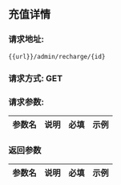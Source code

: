 ## 充值详情
### 请求地址:
```
{{url}}/admin/recharge/{id}
```
### 请求方式: GET  
### 请求参数:  

|参数名|说明|必填|示例|  
 |---|---|---|---|  
### 返回参数  

|参数名|说明|必填|示例|  
 |---|---|---|---|  
